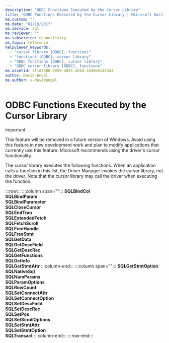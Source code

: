 ```yaml
---
description: "ODBC Functions Executed by the Cursor Library"
title: "ODBC Functions Executed by the Cursor Library | Microsoft Docs"
ms.custom: ""
ms.date: "01/19/2017"
ms.service: sql
ms.reviewer: ""
ms.subservice: connectivity
ms.topic: reference
helpviewer_keywords: 
  - "cursor library [ODBC], functions"
  - "functions [ODBC], cursor library"
  - "ODBC functions [ODBC], cursor library"
  - "ODBC cursor library [ODBC], functions"
ms.assetid: 2f1d3386-7e59-4d55-a5b4-3440b61343a3
author: David-Engel
ms.author: v-davidengel
---
```

# ODBC Functions Executed by the Cursor Library
> [!IMPORTANT]  
>  This feature will be removed in a future version of Windows. Avoid using this feature in new development work and plan to modify applications that currently use this feature. Microsoft recommends using the driver's cursor functionality.  
  
 The cursor library executes the following functions. When an application calls a function in this list, the Driver Manager invokes the cursor library, not the driver. Note that the cursor library may call the driver when executing the function.  
  
:::row:::
   :::column span="":::
      **SQLBindCol**<br>      **SQLBindParam**<br>      **SQLBindParameter**<br>      **SQLCloseCursor**<br>      **SQLEndTran**<br>      **SQLExtendedFetch**<br>      **SQLFetchScroll**<br>      **SQLFreeHandle**<br>      **SQLFreeStmt**<br>      **SQLGetData**<br>      **SQLGetDescField**<br>      **SQLGetDescRec**<br>      **SQLGetFunctions**<br>      **SQLGetInfo**<br>      **SQLGetStmtAttr**
   :::column-end:::
   :::column span="":::
      **SQLGetStmtOption**<br>      **SQLNativeSql**<br>      **SQLNumParams**<br>      **SQLParamOptions**<br>      **SQLRowCount**<br>      **SQLSetConnectAttr**<br>      **SQLSetConnectOption**<br>      **SQLSetDescField**<br>      **SQLSetDescRec**<br>      **SQLSetPos**<br>      **SQLSetScrollOptions**<br>      **SQLSetStmtAttr**<br>      **SQLSetStmtOption**<br>      **SQLTransact**
   :::column-end:::
:::row-end:::
